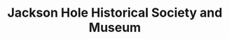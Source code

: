 ---
layout: repo
title: "Jackson Hole Historical Society and Museum"
id: 18366
permalink: repos/18366/
---